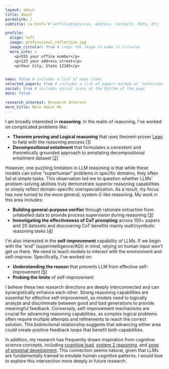 ```yaml
---
layout: about
title: About
permalink: /
subtitle: <a href='#'>Affiliations</a>. Address. Contacts. Moto. Etc.

profile:
  align: left
  image: professional_reflection.jpg
  image_circular: true # crops the image to make it circular
  more_info: >
    <p>555 your office number</p>
    <p>123 your address street</p>
    <p>Your City, State 12345</p>


news: false # includes a list of news items
selected_papers: true # includes a list of papers marked as "selected={true}"
social: true # includes social icons at the bottom of the page
more: false

research_interest: Research Interest
more_title: More About Me
---
```


I am broadly interested in **reasoning**. In the realm of reasoning, I've worked on complicated problems like:
- **Theorem proving and Logical reasoning** that uses theorem prover [Lean](https://lean-lang.org/) to help with the reasoning process <a href="/publications/#lean">[1]</a> 
- **Decompositional entailment** that formulates a consistent and theoretically grounded approach to annotating decompositional entailment dataset <a href="/publications/#decompos">[2]</a>

However, one puzzling limitation in LLM reasoning is that while these models can solve “superhuman” problems in specific domains, they often fail at simple tasks. This observation led me to question whether LLMs’ problem-solving abilities truly demonstrate superior reasoning capabilities or simply reflect domain-specific overspecialization. As a result, my focus has now turned to the more general, system-2-like reasoning. My work in this area includes:
- **Building general-purpose verifier** through rationale extraction from unlabelled data to provide process supervision during reasoning <a href="/publications/#supervision">[3]</a>
- **Investigating the effectiveness of CoT prompting** across 100+ papers and 20 datasets and discovering CoT benefits mainly math/symbolic reasoning tasks <a href="/publications/#cot">[4]</a>

I'm also interested in the **self-improvement** capability of LLMs. If we begin with the “end” (superintelligence/AGI) in mind, relying on human input won't get us there. We need to teach models to interact with the environment and self-improve. Specifically, I've worked on:
- **Understanding the reason** that prevents LLM from effective self-improvement <a href="/publications/#self-[in]correct">[5]</a>
- **Probing the limits** of self-improvement

I believe these two research directions are deeply interconnected and can synergistically enhance each other. Strong reasoning capabilities are essential for effective self-improvement, as models need to logically analyze and discriminate between good and bad generations to provide meaningful feedback. Conversely, self-improvement mechanisms are crucial for advancing reasoning capabilities, as complex logical problems often require multiple attempts and refinements to reach the correct solution. This bidirectional relationship suggests that advancing either area could create positive feedback loops that benefit both capabilities.

In addition, my research has frequently drawn inspiration from cognitive science concepts, including [cognitive load](https://en.wikipedia.org/wiki/Cognitive_load), [system 2 reasoning](https://en.wikipedia.org/wiki/Dual_process_theory), and [zone of proximal development](https://en.wikipedia.org/wiki/Zone_of_proximal_development). This connection seems natural, given that LLMs are fundamentally trained to emulate human cognitive patterns. I would love to explore this intersection more deeply in future research.
